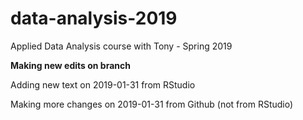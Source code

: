 # data-analysis-2019
Applied Data Analysis course with Tony - Spring 2019

**Making new edits on branch**

Adding new text on 2019-01-31 from RStudio

Making more changes on 2019-01-31 from Github (not from RStudio)

